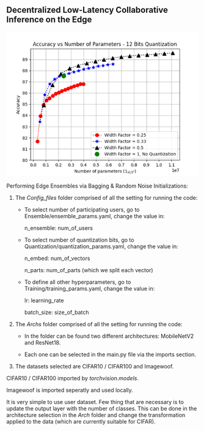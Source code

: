## Decentralized Low-Latency Collaborative Inference on the Edge

![](images/CIFAR10_AccVsNP.png)

Performing Edge Ensembles via Bagging & Random Noise Initializations:

1. The *Config_files* folder comprised of all the setting for running the code:
  
   - To select number of participating users, go to Ensemble/ensemble_params.yaml, change the value in:
   
     n_ensemble: num_of_users
     
   - To select number of quantization bits, go to Quantization/quantization_params.yaml, change the value in: 
   
     n_embed: num_of_vectors
     
     n_parts: num_of_parts (which we split each vector)

   - To define all other hyperparameters, go to Training/training_params.yaml, change the value in: 
   
     lr: learning_rate
   
     batch_size: size_of_batch
     
     
2. The *Archs* folder comprised of all the setting for running the code:

   - In the folder can be found two different architectures: MobileNetV2 and ResNet18.
   
   - Each one can be selected in the main.py file via the imports section.


3. The datasets selected are CIFAR10 / CIFAR100 and Imagewoof. 

CIFAR10 / CIFAR100 imported by *torchvision.models*. 

Imagewoof is imported seperatly and used locally.

It is very simple to use user dataset. Few thing that are necessary is to update the output layer with the number of classes. This can be done in the architecture selection in the *Arch* folder and change the transformation applied to the data (which are currently suitable for CIFAR).
